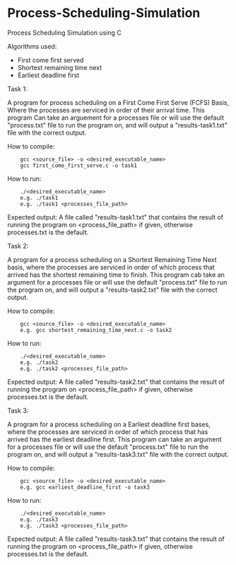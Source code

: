 # Process-Scheduling-Simulation
 
 Process Scheduling Simulation using C

Algorithms used:
- First come first served
- Shortest remaining time next
- Earliest deadline first

Task 1:

A program for process scheduling on a First Come First Serve (FCFS) Basis, Where the processes are serviced in order of their arrival time. This program Can
take an arguement for a processes file or will use the default "process.txt" file to run the program on, and will output a "results-task1.txt" file
with the correct output.

How to compile:
```
	gcc <source_file> -o <desired_executable_name>
	gcc first_come_first_serve.c -o task1
```
How to run:
```
	./<desired_executable_name>
	e.g. ./task1
	e.g. ./task1 <processes_file_path>
```
Expected output:
	A file called "results-task1.txt" that contains the result of running the program on <process_file_path> if given, otherwise processes.txt is the
	default.



Task 2:

A program for a process scheduling on a Shortest Remaining Time Next basis, where the processes are serviced in order of which process that arrived has the
shortest remaining time to finish. This program cab take an argument for a processes file or will use the default "process.txt" file to run the program on, and
will output a "results-task2.txt" file with the correct output.


How to compile:
```
	gcc <source_file> -o <desired_executable_name>
	e.g. gcc shortest_remaining_time_next.c -o task2
```
How to run:
```
	./<desired_executable_name>
	e.g. ./task2
	e.g. ./task2 <processes_file_path>
 ```
Expected output:
	A file called "results-task2.txt" that contains the result of running the program on <process_file_path> if given, otherwise processes.txt is the
	default.



Task 3:

A program for a process scheduling on a Earliest deadline first bases, where the processes are serviced in order of which process that has arrived has the earliest deadline first. This program can take an argument for a processes file or will use the default "process.txt" file to run the program on, and
will output a "results-task3.txt" file with the correct output.

 
How to compile:
```
	gcc <source_file> -o <desired_executable_name>
	e.g. gcc earliest_deadline_first -o task3
```
How to run:
```
	./<desired_executable_name>
	e.g. ./task3
	e.g. ./task3 <processes_file_path>
```
Expected output:
	A file called "results-task3.txt" that contains the result of running the program on <process_file_path> if given, otherwise processes.txt is the
	default.
